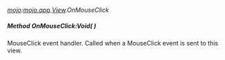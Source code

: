 _[mojo](../../modules/mojo/mojo-module.md):[mojo.app](../../modules/mojo/mojo-app.md).[View](../../modules/mojo/mojo-app-view.md).OnMouseClick_
##### Method OnMouseClick:Void(  )
MouseClick event handler.
Called when a MouseClick event is sent to this view.

